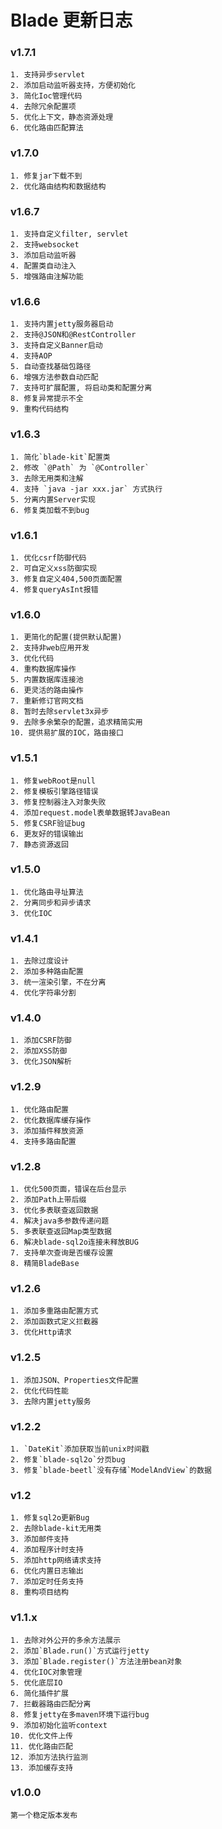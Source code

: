 # Blade 更新日志

### v1.7.1
    1. 支持异步servlet
    2. 添加启动监听器支持，方便初始化
    3. 简化Ioc管理代码
    4. 去除冗余配置项
    5. 优化上下文，静态资源处理
    6. 优化路由匹配算法
    
### v1.7.0
	1. 修复jar下载不到
	2. 优化路由结构和数据结构

### v1.6.7
	1. 支持自定义filter, servlet
	2. 支持websocket
	3. 添加启动监听器
	4. 配置类自动注入
	5. 增强路由注解功能
	

### v1.6.6
    1. 支持内置jetty服务器启动
    2. 支持@JSON和@RestController
    3. 支持自定义Banner启动
    4. 支持AOP
    5. 自动查找基础包路径
    6. 增强方法参数自动匹配
    7. 支持可扩展配置, 将启动类和配置分离
    8. 修复异常提示不全
    9. 重构代码结构

### v1.6.3
	1. 简化`blade-kit`配置类
	2. 修改 `@Path` 为 `@Controller`
	3. 去除无用类和注解
	4. 支持 `java -jar xxx.jar` 方式执行
	5. 分离内置Server实现
	6. 修复类加载不到bug

### v1.6.1
	1. 优化csrf防御代码
	2. 可自定义xss防御实现
	3. 修复自定义404,500页面配置
	4. 修复queryAsInt报错
	
### v1.6.0
	1. 更简化的配置(提供默认配置)
	2. 支持非web应用开发
	3. 优化代码
	4. 重构数据库操作
	5. 内置数据库连接池
	6. 更灵活的路由操作
	7. 重新修订官网文档
	8. 暂时去除servlet3x异步
	9. 去除多余繁杂的配置，追求精简实用
	10. 提供易扩展的IOC，路由接口
	
### v1.5.1
	1. 修复webRoot是null
	2. 修复模板引擎路径错误
	3. 修复控制器注入对象失败
	4. 添加request.model表单数据转JavaBean
	5. 修复CSRF验证bug
	6. 更友好的错误输出
	7. 静态资源返回

### v1.5.0
	1. 优化路由寻址算法
	2. 分离同步和异步请求
	3. 优化IOC

### v1.4.1
	1. 去除过度设计
	2. 添加多种路由配置
	3. 统一渲染引擎，不在分离
	4. 优化字符串分割

### v1.4.0
	1. 添加CSRF防御
	2. 添加XSS防御
	3. 优化JSON解析

### v1.2.9
	1. 优化路由配置
	2. 优化数据库缓存操作
	3. 添加插件释放资源
	4. 支持多路由配置
	
### v1.2.8
	1. 优化500页面，错误在后台显示
	2. 添加Path上带后缀
	3. 优化多表联查返回数据
	4. 解决java多参数传递问题
	5. 多表联查返回Map类型数据
	6. 解决blade-sql2o连接未释放BUG
	7. 支持单次查询是否缓存设置
	8. 精简BladeBase
	
### v1.2.6
	1. 添加多重路由配置方式
	2. 添加函数式定义拦截器
	3. 优化Http请求

### v1.2.5
	1. 添加JSON、Properties文件配置
	2. 优化代码性能
	3. 去除内置jetty服务
	
### v1.2.2
	1. `DateKit`添加获取当前unix时间戳
	2. 修复`blade-sql2o`分页bug
	3. 修复`blade-beetl`没有存储`ModelAndView`的数据
	
### v1.2
	1. 修复sql2o更新Bug
	2. 去除blade-kit无用类
	3. 添加邮件支持
	4. 添加程序计时支持
	5. 添加http网络请求支持
	6. 优化内置日志输出
	7. 添加定时任务支持
	8. 重构项目结构
		
### v1.1.x
	1. 去除对外公开的多余方法展示
	2. 添加`Blade.run()`方式运行jetty
	3. 添加`Blade.register()`方法注册bean对象
	4. 优化IOC对象管理
	5. 优化底层IO
	6. 简化插件扩展
	7. 拦截器路由匹配分离
	8. 修复jetty在多maven环境下运行bug 
	9. 添加初始化监听context
	10. 优化文件上传
	11. 优化路由匹配
	12. 添加方法执行监测
	13. 添加缓存支持

### v1.0.0
	第一个稳定版本发布